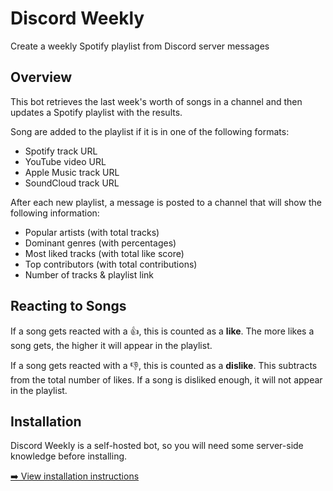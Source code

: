 # Discord Weekly

Create a weekly Spotify playlist from Discord server messages

## Overview

This bot retrieves the last week's worth of songs in a channel and then updates a Spotify playlist with the results.

Song are added to the playlist if it is in one of the following formats:

- Spotify track URL
- YouTube video URL
- Apple Music track URL
- SoundCloud track URL

After each new playlist, a message is posted to a channel that will show the following information:

- Popular artists (with total tracks)
- Dominant genres (with percentages)
- Most liked tracks (with total like score)
- Top contributors (with total contributions)
- Number of tracks & playlist link

## Reacting to Songs

If a song gets reacted with a 👍, this is counted as a **like**. The more likes a song gets, the higher it will appear in the playlist.

If a song gets reacted with a 👎, this is counted as a **dislike**. This subtracts from the total number of likes. If a song is disliked enough, it will not appear in the playlist.

## Installation

Discord Weekly is a self-hosted bot, so you will need some server-side knowledge before installing.

[➡️ View installation instructions](INSTALLATION.md)
